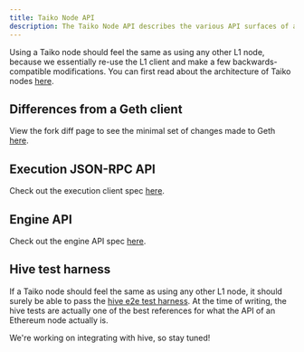 ```yaml
---
title: Taiko Node API
description: The Taiko Node API describes the various API surfaces of a Taiko node.
---
```


Using a Taiko node should feel the same as using any other L1 node, because we essentially re-use the L1 client and make a few backwards-compatible modifications. You can first read about the architecture of Taiko nodes <a href="/core-concepts/taiko-nodes" target="_blank" rel="noopener noreferrer">here</a>.

## Differences from a Geth client

View the fork diff page to see the minimal set of changes made to Geth <a href="https://geth.taiko.xyz" target="_blank" rel="noopener noreferrer">here</a>.

## Execution JSON-RPC API

Check out the execution client spec <a href="https://ethereum.github.io/execution-apis/api-documentation/" target="_blank" rel="noopener noreferrer">here</a>.

## Engine API

Check out the engine API spec <a href="https://github.com/ethereum/execution-apis/blob/main/src/engine/common.md" target="_blank" rel="noopener noreferrer">here</a>.

## Hive test harness

If a Taiko node should feel the same as using any other L1 node, it should surely be able to pass the <a href="https://github.com/ethereum/hive" target="_blank" rel="noopener noreferrer">hive e2e test harness</a>. At the time of writing, the hive tests are actually one of the best references for what the API of an Ethereum node actually is.

We're working on integrating with hive, so stay tuned!
